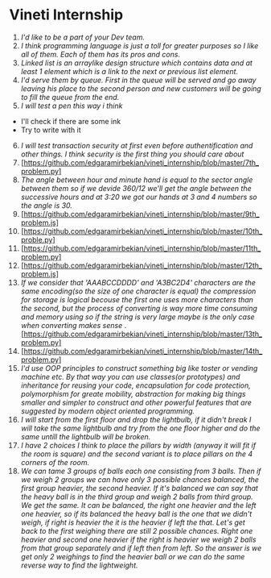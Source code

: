  # Vineti Internship
1. _I'd like to be a part of your Dev team._
2. _I think programming language is just a toll for greater purposes so I like all of them. Each of them has its pros and cons._
3. _Linked list is an arraylike design structure which contains data and at least 1 element which is a link to the next or previous list element._
4. _I'd serve them by queue. First in the queue will be served and go away leaving his place to the second person and new customers will be going to fill the queue from the end._
5. _I will test a pen this way i think_ 
* I'll check if there are some ink
* Try to write with it  
6. _I will test transaction security at first even before authentification and other things. I think security is the first thing you should care about_
7. [https://github.com/edgaramirbekian/vineti_internship/blob/master/7th_problem.py]
8. _The angle between hour and minute hand is equal to the sector angle between them so if we devide 360/12 we'll get the angle between the successive hours and at 3:20 we got our hands at 3 and 4 numbers so the angle is 30._
9. [https://github.com/edgaramirbekian/vineti_internship/blob/master/9th_problem.js]
10. [https://github.com/edgaramirbekian/vineti_internship/blob/master/10th_proble.py]
11. [https://github.com/edgaramirbekian/vineti_internship/blob/master/11th_problem.py]
12. [https://github.com/edgaramirbekian/vineti_internship/blob/master/12th_problem.js]
13. _If we consider that 'AAABCCDDDD' and 'A3BC2D4' characters are the same encoding(so the size of one character is equal) the compression for storage is logical becouse the first one uses more characters than the second, but the process of converting is way more time consuming and memory using so if the string is very large maybe is the only case when converting makes sense_ .
[https://github.com/edgaramirbekian/vineti_internship/blob/master/13th_problem.py]
14. [https://github.com/edgaramirbekian/vineti_internship/blob/master/14th_problem.py]
15. _I'd use OOP principles to construct something big like toster or vending machine etc. By that way you can use classes(or prototypes) and inheritance for reusing your code, encapsulation for code protection, polymorphism for greate mobility, abstraction for making big things smaller and simpler to construct and other powerful features that are suggested by modern object oriented programming._
16. _I will start from the first floor and drop the lightbulb, if it didn't break I will take the same lightbulb and try from the one floor higher and do the same untill the lightbulb will be broken._
17. _I have 2 choices I think to place the pillars by width (anyway it will fit if the room is square) and the second variant is to place pillars on the 4 corners of the room._
18. _We can tame 3 groups of balls each one consisting from 3 balls. Then if we weigh 2 groups we can have only 3 possible chances balanced, the first group heavier, the second heavier. If it's balanced we can say that the heavy ball is in the third group and weigh 2 balls from third group. We get the same. It can be balanced, the right one heavier and the left one heavier, so if its balanced the heavy ball is the one that we didn't weigh, if right is heavier the it is the heavier if left the that. Let's get back to the first weighing there are still 2 possible chances. Right one heavier and second one heavier if the right is heavier we weigh 2 balls from that group separately and if left then from left. So the answer is we get only 2 weighings to find the heavier ball or we can do the same reverse way to find the lightweight._